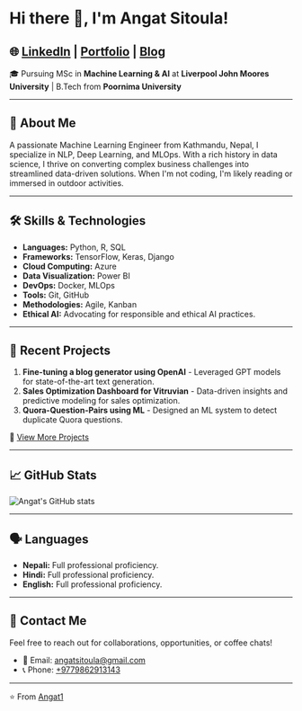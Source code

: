 # Hi there 👋, I'm Angat Sitoula!

## 🌐 [LinkedIn](https://www.linkedin.com/in/angatsitoula) | [Portfolio](#) | [Blog](#)

🎓 Pursuing MSc in **Machine Learning & AI** at **Liverpool John Moores University** | B.Tech from **Poornima University**

---

## 🚀 **About Me**
A passionate Machine Learning Engineer from Kathmandu, Nepal, I specialize in NLP, Deep Learning, and MLOps. With a rich history in data science, I thrive on converting complex business challenges into streamlined data-driven solutions. When I'm not coding, I'm likely reading or immersed in outdoor activities.

---

## 🛠 **Skills & Technologies**
- **Languages:** Python, R, SQL
- **Frameworks:** TensorFlow, Keras, Django
- **Cloud Computing:** Azure
- **Data Visualization:** Power BI
- **DevOps:** Docker, MLOps
- **Tools:** Git, GitHub
- **Methodologies:** Agile, Kanban
- **Ethical AI:** Advocating for responsible and ethical AI practices.

---

## 🌟 **Recent Projects**
1. **Fine-tuning a blog generator using OpenAI** - Leveraged GPT models for state-of-the-art text generation.
2. **Sales Optimization Dashboard for Vitruvian** - Data-driven insights and predictive modeling for sales optimization.
3. **Quora-Question-Pairs using ML** - Designed an ML system to detect duplicate Quora questions.

🔗 [View More Projects](#)

---

## 📈 **GitHub Stats**
![Angat's GitHub stats](https://github-readme-stats.vercel.app/api?username=Angat1&show_icons=true&theme=radical)

---

## 🗣 **Languages**
- **Nepali:** Full professional proficiency.
- **Hindi:** Full professional proficiency.
- **English:** Full professional proficiency.

---

## 💌 **Contact Me**
Feel free to reach out for collaborations, opportunities, or coffee chats!
- 📧 Email: [angatsitoula@gmail.com](mailto:angatsitoula@gmail.com)
- 📞 Phone: [+9779862913143](tel:+9779862913143)

---

⭐️ From [Angat1](https://github.com/Angat1)
